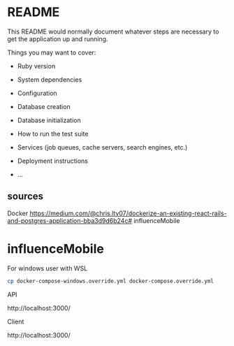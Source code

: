 # README

This README would normally document whatever steps are necessary to get the
application up and running.

Things you may want to cover:

* Ruby version

* System dependencies

* Configuration

* Database creation

* Database initialization

* How to run the test suite

* Services (job queues, cache servers, search engines, etc.)

* Deployment instructions

* ...
 ## sources
 Docker
 https://medium.com/@chris.lty07/dockerize-an-existing-react-rails-and-postgres-application-bba3d9d6b24c# influenceMobile

# influenceMobile

For windows user with WSL

```bash
cp docker-compose-windows.override.yml docker-compose.override.yml
```

API

http://localhost:3000/

Client

http://localhost:3000/
